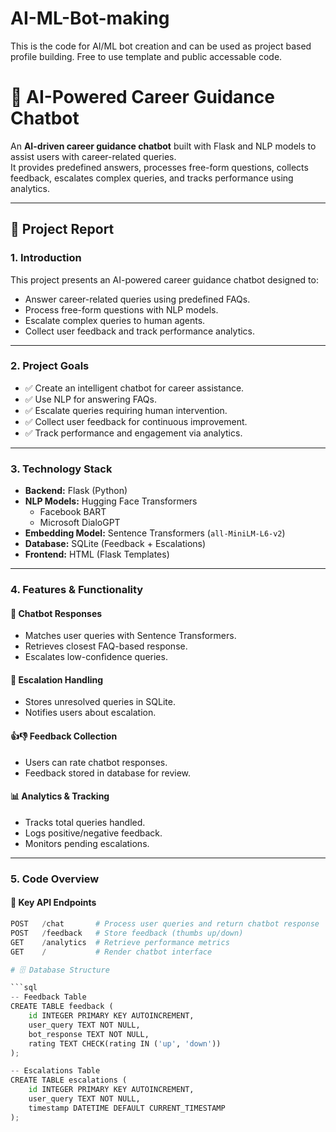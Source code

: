 # AI-ML-Bot-making
This is the code for AI/ML bot creation and can be used as project based profile building. Free to use template and public accessable code.

# 🎯 AI-Powered Career Guidance Chatbot

An **AI-driven career guidance chatbot** built with Flask and NLP models to assist users with career-related queries.  
It provides predefined answers, processes free-form questions, collects feedback, escalates complex queries, and tracks performance using analytics.

---

## 📖 Project Report

### 1. Introduction
This project presents an AI-powered career guidance chatbot designed to:
- Answer career-related queries using predefined FAQs.
- Process free-form questions with NLP models.
- Escalate complex queries to human agents.
- Collect user feedback and track performance analytics.

---

### 2. Project Goals
- ✅ Create an intelligent chatbot for career assistance.  
- ✅ Use NLP for answering FAQs.  
- ✅ Escalate queries requiring human intervention.  
- ✅ Collect user feedback for continuous improvement.  
- ✅ Track performance and engagement via analytics.  

---

### 3. Technology Stack
- **Backend:** Flask (Python)  
- **NLP Models:** Hugging Face Transformers  
  - Facebook BART  
  - Microsoft DialoGPT  
- **Embedding Model:** Sentence Transformers (`all-MiniLM-L6-v2`)  
- **Database:** SQLite (Feedback + Escalations)  
- **Frontend:** HTML (Flask Templates)  

---

### 4. Features & Functionality
#### 💬 Chatbot Responses
- Matches user queries with Sentence Transformers.  
- Retrieves closest FAQ-based response.  
- Escalates low-confidence queries.  

#### 🚨 Escalation Handling
- Stores unresolved queries in SQLite.  
- Notifies users about escalation.  

#### 👍👎 Feedback Collection
- Users can rate chatbot responses.  
- Feedback stored in database for review.  

#### 📊 Analytics & Tracking
- Tracks total queries handled.  
- Logs positive/negative feedback.  
- Monitors pending escalations.  

---

### 5. Code Overview

#### 🔑 Key API Endpoints
```python
POST   /chat       # Process user queries and return chatbot response
POST   /feedback   # Store feedback (thumbs up/down)
GET    /analytics  # Retrieve performance metrics
GET    /           # Render chatbot interface

# 🗄️ Database Structure

```sql
-- Feedback Table
CREATE TABLE feedback (
    id INTEGER PRIMARY KEY AUTOINCREMENT,
    user_query TEXT NOT NULL,
    bot_response TEXT NOT NULL,
    rating TEXT CHECK(rating IN ('up', 'down'))
);

-- Escalations Table
CREATE TABLE escalations (
    id INTEGER PRIMARY KEY AUTOINCREMENT,
    user_query TEXT NOT NULL,
    timestamp DATETIME DEFAULT CURRENT_TIMESTAMP
);
